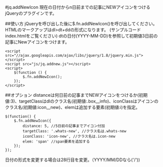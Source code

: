 #jq.addNewIcon
現在の日付からn日前までの記事にNEWアイコンをつけるjQueryのプラグインです。

##使い方
jQueryを呼び出した後に$.fn.addNewIcon()を呼び出してください。
HTMLのマークアップはdl>dt+ddの形式になります。 (サンプルコードindex.htmlをご覧ください)
dtの日付(YYYY-MM-DD)を参照して初期値3日前の記事にNewアイコンをつけます。

	<script src="//ajax.googleapis.com/ajax/libs/jquery/1.8/jquery.min.js"></script>
	<script src="js/jq.addnew.js"></script>
	<script>
		$(function () {
			$.fn.addNewIcon();
		});
	</script>

##オプション
distanceは何日前の記事までNEWアイコンをつけるか(初期値:3)、targetClassはdlのクラス名(初期値:.box\__info)、iconClassはアイコンのクラス名(初期値:icon__new)、elemは追加する要素(初期値:i)を指定。

	$(function() {
		$.fn.addNewIcon({
			distance: 5, //5日前の記事までアイコン付加
			targetClass: '.whats-new', //クラス名は.whats-new
			iconClass: 'icon-new', //クラス名は.icon-new
			elem: 'span' //span要素を追加する
		});
	});

日付の形式を変更する場合は28行目を変更。（YYYY/MM/DDなら('/'))